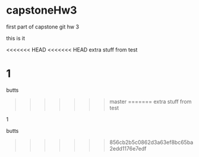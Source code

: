 # capstoneHw3
first part of capstone git hw 3

this is it

<<<<<<< HEAD
<<<<<<< HEAD
extra stuff from test

1
=======
butts
>>>>>>> master
=======
extra stuff from test

1

butts
>>>>>>> 856cb2b5c0862d3a63ef8bc65ba2edd1176e7edf
